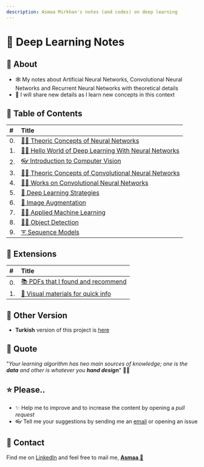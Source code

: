```yaml
---
description: Asmaa Mirkhan's notes (and codes) on deep learning
---
```


# 💫 Deep Learning Notes

## 🎤 About

* 🕸 My notes about Artificial Neural Networks, Convolutional Neural Networks and Recurrent Neural Networks with theoretical details
* 🦋 I will share new details as I learn new concepts in this context 

## 📑 Table of Contents

| \# | Title |
| :--- | :--- |
| 0. | [👩‍🏫 Theoric Concepts of Neural Networks](0-nnconcepts/) |
| 1. | [🙋‍♀️ Hello World of Deep Learning With Neural Networks](https://github.com/asmaamirkhan/DeepLearningNotes/tree/1fca9c1eb441cb33162351aa7e8bc4776433c225/1-helloworld/README.md) |
| 2. | [👓 Introduction to Computer Vision](https://github.com/asmaamirkhan/DeepLearningNotes/tree/1fca9c1eb441cb33162351aa7e8bc4776433c225/2-intro2computervision/README.md) |
| 3. | [👩‍🏫 Theoric Concepts of Convolutional Neural Networks](3-cnnconcepts/) |
| 4. | [👩‍🔧 Works on Convolutional Neural Networks](https://github.com/asmaamirkhan/DeepLearningNotes/tree/1fca9c1eb441cb33162351aa7e8bc4776433c225/4-cnnworks/README.md) |
| 5. | [🚙 Deep Learning Strategies](https://github.com/asmaamirkhan/DeepLearningNotes/tree/1fca9c1eb441cb33162351aa7e8bc4776433c225/5-dlstrategies/README.md) |
| 6. | [🤡 Image Augmentation](https://github.com/asmaamirkhan/DeepLearningNotes/tree/1fca9c1eb441cb33162351aa7e8bc4776433c225/6-imageaugmentation/README.md) |
| 7. | [👷‍♀️ Applied Machine Learning](7-appliedml/) |
| 8. | [🕵️‍♀️ Object Detection](8-objectdetection/) |
| 9. | [➰ Sequence Models](https://github.com/asmaamirkhan/DeepLearningNotes/tree/1fca9c1eb441cb33162351aa7e8bc4776433c225/9-sequencemodels/README.md) |

## 💉 Extensions

| \# | Title |
| :--- | :--- |
| 0. | [📚 PDFs that I found and recommend](z-usefulpdfs.md) |
| 1. | [👀 Visual materials for quick info](z-quickvisualinfo.md) |

## 🚀 Other Version

* **Turkish** version of this project is [here](https://dltr.asmaamir.com/)

## 🙌 Quote

"_Your learning algorithm has two main sources of knowledge; one is the **data** and other is whatever you **hand design**_" 🤔🚀

## ⭐ Please..

* ✨ Help me to improve and to increase the content by opening a _pull request_
* 👓 Tell me your suggestions by sending me an [email](mailto:asmaamirkhan.am@gmail.com) or opening an issue

## 👜 Contact

Find me on [LinkedIn](https://www.linkedin.com/in/asmaamirkhan/) and feel free to mail me, [**Asmaa** 🦋](mailto:asmaamirkhan.am@gmail.com)

